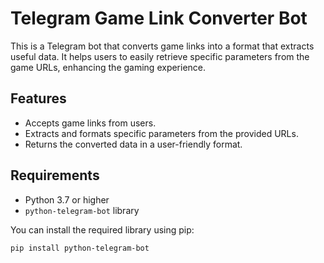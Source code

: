 # Telegram Game Link Converter Bot

This is a Telegram bot that converts game links into a format that extracts useful data. It helps users to easily retrieve specific parameters from the game URLs, enhancing the gaming experience.

## Features

- Accepts game links from users.
- Extracts and formats specific parameters from the provided URLs.
- Returns the converted data in a user-friendly format.

## Requirements

- Python 3.7 or higher
- `python-telegram-bot` library

You can install the required library using pip:

```bash
pip install python-telegram-bot
